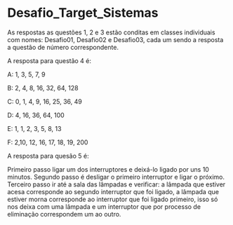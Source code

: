 # Desafio_Target_Sistemas

As respostas as questões 1, 2 e 3 estão conditas em classes individuais com nomes: Desafio01, Desafio02 e Desafio03, cada um sendo a resposta a questão de número correspondente.

A resposta para questão 4 é:

A: 1, 3, 5, 7, 9 

B: 2, 4, 8, 16, 32, 64, 128

C: 0, 1, 4, 9, 16, 25, 36, 49

D: 4, 16, 36, 64, 100

E: 1, 1, 2, 3, 5, 8, 13

F: 2,10, 12, 16, 17, 18, 19, 200


A resposta para quesão 5 é:

Primeiro passo ligar um dos interruptores e deixá-lo ligado por uns 10 minutos.
Segundo passo é desligar o primeiro interruptor e ligar o próximo.
Terceiro passo ir até a sala das lâmpadas e verificar: a lâmpada que estiver acesa corresponde ao segundo interruptor que foi ligado, a lâmpada que estiver morna corresponde ao interruptor que foi ligado primeiro,
isso só nos deixa com uma lâmpada e um interruptor que por processo de eliminação correspondem um ao outro.
